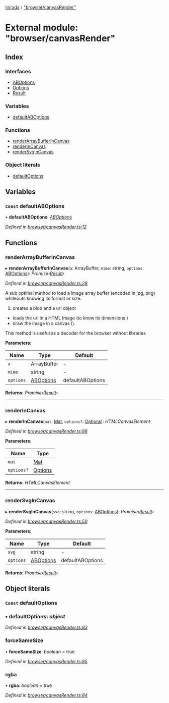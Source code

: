 [mirada](../README.md) › ["browser/canvasRender"](_browser_canvasrender_.md)

# External module: "browser/canvasRender"


## Index

### Interfaces

* [ABOptions](../interfaces/_browser_canvasrender_.aboptions.md)
* [Options](../interfaces/_browser_canvasrender_.options.md)
* [Result](../interfaces/_browser_canvasrender_.result.md)

### Variables

* [defaultABOptions](_browser_canvasrender_.md#const-defaultaboptions)

### Functions

* [renderArrayBufferInCanvas](_browser_canvasrender_.md#renderarraybufferincanvas)
* [renderInCanvas](_browser_canvasrender_.md#renderincanvas)
* [renderSvgInCanvas](_browser_canvasrender_.md#rendersvgincanvas)

### Object literals

* [defaultOptions](_browser_canvasrender_.md#const-defaultoptions)

## Variables

### `Const` defaultABOptions

• **defaultABOptions**: *[ABOptions](../interfaces/_browser_canvasrender_.aboptions.md)*

*Defined in [browser/canvasRender.ts:12](https://github.com/cancerberoSgx/mirada/blob/c8721d6/mirada/src/browser/canvasRender.ts#L12)*

## Functions

###  renderArrayBufferInCanvas

▸ **renderArrayBufferInCanvas**(`a`: ArrayBuffer, `mime`: string, `options`: [ABOptions](../interfaces/_browser_canvasrender_.aboptions.md)): *Promise‹[Result](../interfaces/_browser_canvasrender_.result.md)›*

*Defined in [browser/canvasRender.ts:28](https://github.com/cancerberoSgx/mirada/blob/c8721d6/mirada/src/browser/canvasRender.ts#L28)*

A sub optimal method to load a image array buffer (encoded in jpg, png) whiteouts knowing its format or size.
1) creates a blob and a url object
* loads the url in a HTML Image (to know its dimensions )
* draw the image in a canvas ().

This method is useful as a decoder for the browser without libraries

**Parameters:**

Name | Type | Default |
------ | ------ | ------ |
`a` | ArrayBuffer | - |
`mime` | string | - |
`options` | [ABOptions](../interfaces/_browser_canvasrender_.aboptions.md) |  defaultABOptions |

**Returns:** *Promise‹[Result](../interfaces/_browser_canvasrender_.result.md)›*

___

###  renderInCanvas

▸ **renderInCanvas**(`mat`: [Mat](../classes/_types_opencv_mat_.mat.md), `options?`: [Options](../interfaces/_browser_canvasrender_.options.md)): *HTMLCanvasElement*

*Defined in [browser/canvasRender.ts:88](https://github.com/cancerberoSgx/mirada/blob/c8721d6/mirada/src/browser/canvasRender.ts#L88)*

**Parameters:**

Name | Type |
------ | ------ |
`mat` | [Mat](../classes/_types_opencv_mat_.mat.md) |
`options?` | [Options](../interfaces/_browser_canvasrender_.options.md) |

**Returns:** *HTMLCanvasElement*

___

###  renderSvgInCanvas

▸ **renderSvgInCanvas**(`svg`: string, `options`: [ABOptions](../interfaces/_browser_canvasrender_.aboptions.md)): *Promise‹[Result](../interfaces/_browser_canvasrender_.result.md)›*

*Defined in [browser/canvasRender.ts:50](https://github.com/cancerberoSgx/mirada/blob/c8721d6/mirada/src/browser/canvasRender.ts#L50)*

**Parameters:**

Name | Type | Default |
------ | ------ | ------ |
`svg` | string | - |
`options` | [ABOptions](../interfaces/_browser_canvasrender_.aboptions.md) |  defaultABOptions |

**Returns:** *Promise‹[Result](../interfaces/_browser_canvasrender_.result.md)›*

## Object literals

### `Const` defaultOptions

### ▪ **defaultOptions**: *object*

*Defined in [browser/canvasRender.ts:83](https://github.com/cancerberoSgx/mirada/blob/c8721d6/mirada/src/browser/canvasRender.ts#L83)*

###  forceSameSize

• **forceSameSize**: *boolean* = true

*Defined in [browser/canvasRender.ts:85](https://github.com/cancerberoSgx/mirada/blob/c8721d6/mirada/src/browser/canvasRender.ts#L85)*

###  rgba

• **rgba**: *boolean* = true

*Defined in [browser/canvasRender.ts:84](https://github.com/cancerberoSgx/mirada/blob/c8721d6/mirada/src/browser/canvasRender.ts#L84)*